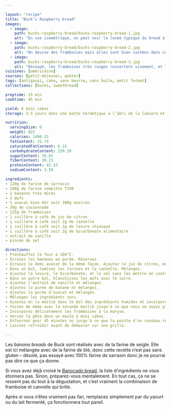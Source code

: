 ```yaml
---

layout: "recipe"
title: "Buck’s Raspberry bread"
images:
  - image:
    path: bucks-raspberry-bread/bucks-raspberry-bread-1.jpg
    alt: "En vue isométrique, on peut voir la levée typique du bread à l’avocat, moins levé, plus carré, très craquelé."
  - image:
    path: bucks-raspberry-bread/bucks-raspberry-bread-2.jpg
    alt: "On devine des framboises mais elles sont bien cachées dans ces craquelures, justement."
  - image:
    path: bucks-raspberry-bread/bucks-raspberry-bread-3.jpg
    alt: "Découpé, les framboises très rouges ressortent vivement, et la mie très particulière due à l’avocat est reconnaissable entre mille."
cuisines: [américaine]
courses: [petit-déjeuner, goûter]
tags: [antigaspi, cake, sans beurre, sans huile, petit format]
collections: [bucks, sweetbread]

preptime: 15 min
cooktime: 45 min

yield: 6 mini cakes
storage: 2–3 jours dans une boîte hermétique à l’abri de la lumière et de la chaleur. 5 jours au frigo. 2 mois au congélateur.

nutrition:
  servingSize: 6
  weight: 822
  calories: 1490.31
  fatContent: 31.74
  saturatedFatContent: 6.15
  carbohydrateContent: 239.39
  sugarContent: 76.01
  fiberContent: 30.23
  proteinContent: 42.53
  sodiumContent: 3.59

ingredients:
- 120g de farine de sarrasin
- 100g de farine complète T150
- 2 bananes très mûres
- 2 œufs
- ½ avocat bien mûr soit 100g environ
- 30g de cassonnade
- 125g de framboises
- 1 cuillère à café de jus de citron
- ¼ cuillère à café soit 2g de cannelle
- ¼ cuillère à café soit 2g de levure chimique
- ¼ cuillère à café soit 2g de bicarbonate alimentaire
- extrait de vanille
- pincée de sel

directions:
- Préchauffez le four à 160°C.
- Écrasez les bananes en purée. Réservez.
- Écrasez le demi avocat de la même façon. Ajoutez le jus de citron, mélangez et réservez.
- Dans un bol, tamisez les farines et la cannelle. Mélangez. 
- Ajoutez la levure, le bicarbonate, et le sel sans les mettre en contact.
- Dans un autre bol, blanchissez les œufs avec le sucre. 
- Ajoutez l’extrait de vanille et mélangez. 
- Ajoutez la purée de banane et mélangez. 
- Ajoutez la purée d’avocat et mélangez. 
- Mélangez les ingrédients secs. 
- Ajoutez-en la moitié dans le bol des ingrédients humides et incorporez délicatement à la maryse. 
- Faites de même avec la seconde moitié jusqu'à ce que vous ne voyez plus de grumeaux.
- Incorporez délicatement les framboises à la maryse.
- Versez la pâte dans un moule à mini cakes.
- Enfournez pour 45 minutes ou jusqu'à ce que la pointe d'un couteau ressorte sèche. 
- Laissez refroidir avant de démouler sur une grille. 

---
```


Les <i lang="en">banana breads</i> de Buck sont réalisés avec de la farine de seigle. Elle est ici mélangée avec de la farine de blé, donc cette recette n’est pas sans gluten – désolé, pas essayé avec 100% farine de sarrasin donc je ne pourrai pas dire ce que ça donne.

Si vous avez déjà croisé le [Banocado bread](banocado-bread.html), la liste d’ingrédients ne vous étonnera pas. Sinon, préparez-vous mentalement. En tout cas, ça ne se ressent pas du tout à la dégustation, et c’est vraiment la combinaison de framboise et cannelle qui brille. 

Après si vous n’êtes vraiment pas fan, remplacez simplement par du yaourt ou du lait fermenté, ça fonctionnera tout pareil.
